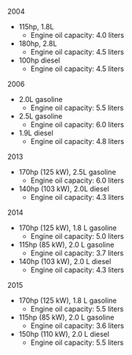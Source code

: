 2004
- 115hp, 1.8L
    - Engine oil capacity: 4.0 liters
- 180hp, 2.8L
    - Engine oil capacity: 4.5 liters
- 100hp diesel
    - Engine oil capacity: 4.5 liters

2006
- 2.0L gasoline
    - Engine oil capacity: 5.5 liters
- 2.5L gasoline
    - Engine oil capacity: 6.0 liters
- 1.9L diesel
    - Engine oil capacity: 4.8 liters

2013
- 170hp (125 kW), 2.5L gasoline
    - Engine oil capacity: 6.0 liters
- 140hp (103 kW), 2.0L diesel
    - Engine oil capacity: 4.3 liters

2014
- 170hp (125 kW), 1.8 L gasoline
    - Engine oil capacity: 5.0 liters
- 115hp (85 kW), 2.0 L gasoline
    - Engine oil capacity: 3.7 liters
- 140hp (103 kW), 2.0 L diesel
    - Engine oil capacity: 4.3 liters

2015
- 170hp (125 kW), 1.8 L gasoline
    - Engine oil capacity: 5.5 liters
- 115hp (85 kW), 2.0 L gasoline
    - Engine oil capacity: 3.6 liters
- 150hp (110 kW), 2.0 L diesel
    - Engine oil capacity: 5.5 liters
